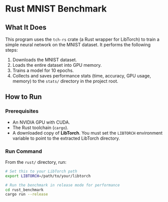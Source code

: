 # Rust MNIST Benchmark

## What It Does

This program uses the `tch-rs` crate (a Rust wrapper for LibTorch) to train a simple neural network on the MNIST dataset. It performs the following steps:
1.  Downloads the MNIST dataset.
2.  Loads the entire dataset into GPU memory.
3.  Trains a model for 10 epochs.
4.  Collects and saves performance stats (time, accuracy, GPU usage, memory) to the `stats/` directory in the project root.

## How to Run

### Prerequisites
- An NVIDIA GPU with CUDA.
- The Rust toolchain (`cargo`).
- A downloaded copy of **LibTorch**. You must set the `LIBTORCH` environment variable to point to the extracted LibTorch directory.

### Run Command
From the `rust/` directory, run:
```bash
# Set this to your LibTorch path
export LIBTORCH=/path/to/your/libtorch

# Run the benchmark in release mode for performance
cd rust_benchmark
cargo run --release
```